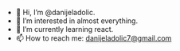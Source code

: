 - 👋 Hi, I’m @danijeladolic.
- 👀 I’m interested in almost everything.
- 🌱 I’m currently learning react.
- 📫 How to reach me: danijeladolic7@gmail.com

<!---
danijeladolic/danijeladolic is a ✨ special ✨ repository because its `README.md` (this file) appears on your GitHub profile.
You can click the Preview link to take a look at your changes.
--->
